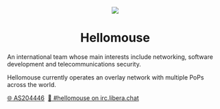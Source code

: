 <p align="center"><img src="https://pybin.pw/YK9-.svg"/></p>

<h1 align="center">Hellomouse</h1>
An international team whose main interests include networking, software development and telecommunications security.

Hellomouse currently operates an overlay network with multiple PoPs across the world.

[:globe_with_meridians: AS204446](https://bgp.he.net/AS204446)&nbsp;
[:speech_balloon: #hellomouse on irc.libera.chat](https://web.libera.chat/#hellomouse)
